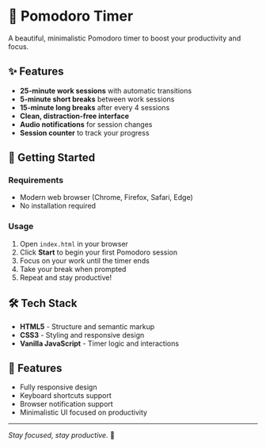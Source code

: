 # 🍅 Pomodoro Timer

A beautiful, minimalistic Pomodoro timer to boost your productivity and focus.

## ✨ Features

- **25-minute work sessions** with automatic transitions
- **5-minute short breaks** between work sessions
- **15-minute long breaks** after every 4 sessions
- **Clean, distraction-free interface**
- **Audio notifications** for session changes
- **Session counter** to track your progress

## 🚀 Getting Started

### Requirements

- Modern web browser (Chrome, Firefox, Safari, Edge)
- No installation required

### Usage

1. Open `index.html` in your browser
2. Click **Start** to begin your first Pomodoro session
3. Focus on your work until the timer ends
4. Take your break when prompted
5. Repeat and stay productive!

## 🛠️ Tech Stack

- **HTML5** - Structure and semantic markup
- **CSS3** - Styling and responsive design
- **Vanilla JavaScript** - Timer logic and interactions

## 📱 Features

- Fully responsive design
- Keyboard shortcuts support
- Browser notification support
- Minimalistic UI focused on productivity

---

*Stay focused, stay productive.* 🎯 

